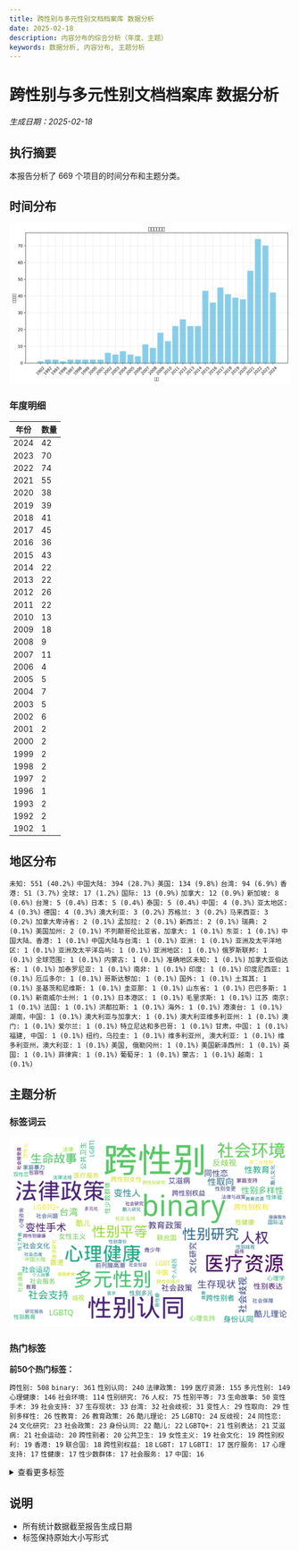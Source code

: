 ```yaml
---
title: 跨性别与多元性别文档档案库 数据分析
date: 2025-02-18
description: 内容分布的综合分析（年度、主题）
keywords: 数据分析, 内容分布, 主题分析
---
```


# 跨性别与多元性别文档档案库 数据分析
*生成日期：2025-02-18*

## 执行摘要
本报告分析了 669 个项目的时间分布和主题分类。

## 时间分布

![年度分布](跨性别与多元性别文档档案库_analysis_year_distribution.png)

### 年度明细

| 年份 | 数量 |
|------|-------|
| 2024 | 42 |
| 2023 | 70 |
| 2022 | 74 |
| 2021 | 55 |
| 2020 | 38 |
| 2019 | 39 |
| 2018 | 41 |
| 2017 | 45 |
| 2016 | 36 |
| 2015 | 43 |
| 2014 | 22 |
| 2013 | 22 |
| 2012 | 26 |
| 2011 | 22 |
| 2010 | 13 |
| 2009 | 18 |
| 2008 | 9 |
| 2007 | 11 |
| 2006 | 4 |
| 2005 | 5 |
| 2004 | 7 |
| 2003 | 5 |
| 2002 | 6 |
| 2001 | 2 |
| 2000 | 2 |
| 1999 | 2 |
| 1998 | 2 |
| 1997 | 2 |
| 1996 | 1 |
| 1993 | 2 |
| 1992 | 2 |
| 1902 | 1 |

## 地区分布

  `未知: 551 (40.2%)`  `中国大陆: 394 (28.7%)`  `美国: 134 (9.8%)`  `台湾: 94 (6.9%)`  `香港: 51 (3.7%)`  `全球: 17 (1.2%)`  `国际: 13 (0.9%)`  `加拿大: 12 (0.9%)`  `新加坡: 8 (0.6%)`  `台灣: 5 (0.4%)`  `日本: 5 (0.4%)`  `泰国: 5 (0.4%)`  `中国: 4 (0.3%)`  `亚太地区: 4 (0.3%)`  `德国: 4 (0.3%)`  `澳大利亚: 3 (0.2%)`  `苏格兰: 3 (0.2%)`  `马来西亚: 3 (0.2%)`  `加拿大卑诗省: 2 (0.1%)`  `孟加拉: 2 (0.1%)`  `新西兰: 2 (0.1%)`  `瑞典: 2 (0.1%)`  `美国加州: 2 (0.1%)`  `不列颠哥伦比亚省，加拿大: 1 (0.1%)`  `东亚: 1 (0.1%)`  `中国大陆、香港: 1 (0.1%)`  `中国大陆与台湾: 1 (0.1%)`  `亚洲: 1 (0.1%)`  `亚洲及太平洋地区: 1 (0.1%)`  `亚洲及太平洋岛屿: 1 (0.1%)`  `亚洲地区: 1 (0.1%)`  `俄罗斯联邦: 1 (0.1%)`  `全球范围: 1 (0.1%)`  `内蒙古: 1 (0.1%)`  `准确地区未知: 1 (0.1%)`  `加拿大亚伯达省: 1 (0.1%)`  `加泰罗尼亚: 1 (0.1%)`  `南非: 1 (0.1%)`  `印度: 1 (0.1%)`  `印度尼西亚: 1 (0.1%)`  `厄瓜多尔: 1 (0.1%)`  `哥斯达黎加: 1 (0.1%)`  `国外: 1 (0.1%)`  `土耳其: 1 (0.1%)`  `圣基茨和尼维斯: 1 (0.1%)`  `圭亚那: 1 (0.1%)`  `山东省: 1 (0.1%)`  `巴巴多斯: 1 (0.1%)`  `新南威尔士州: 1 (0.1%)`  `日本港区: 1 (0.1%)`  `毛里求斯: 1 (0.1%)`  `江苏 南京: 1 (0.1%)`  `法国: 1 (0.1%)`  `洪都拉斯: 1 (0.1%)`  `海外: 1 (0.1%)`  `港澳台: 1 (0.1%)`  `湖南，中国: 1 (0.1%)`  `澳大利亚与加拿大: 1 (0.1%)`  `澳大利亚维多利亚州: 1 (0.1%)`  `澳门: 1 (0.1%)`  `爱尔兰: 1 (0.1%)`  `特立尼达和多巴哥: 1 (0.1%)`  `甘肃，中国: 1 (0.1%)`  `福建, 中国: 1 (0.1%)`  `纽约，乌拉圭: 1 (0.1%)`  `维多利亚州, 澳大利亚: 1 (0.1%)`  `维多利亚州，澳大利亚: 1 (0.1%)`  `美国, 俄勒冈州: 1 (0.1%)`  `美国新泽西州: 1 (0.1%)`  `英国: 1 (0.1%)`  `菲律宾: 1 (0.1%)`  `葡萄牙: 1 (0.1%)`  `蒙古: 1 (0.1%)`  `越南: 1 (0.1%)`

## 主题分析

### 标签词云
![标签词云](跨性别与多元性别文档档案库_analysis_wordcloud.png)

### 热门标签

**前50个热门标签：**

  `跨性别: 508`  `binary: 361`  `性别认同: 240`  `法律政策: 199`  `医疗资源: 155`  `多元性别: 149`  `心理健康: 146`  `社会环境: 114`  `性别研究: 76`  `人权: 75`  `性别平等: 73`  `生命故事: 50`  `变性手术: 39`  `社会支持: 37`  `生存现状: 33`  `台湾: 32`  `社会歧视: 31`  `变性人: 29`  `性取向: 29`  `性别多样性: 26`  `性教育: 26`  `教育政策: 26`  `酷儿理论: 25`  `LGBTQ: 24`  `反歧视: 24`  `同性恋: 24`  `文化研究: 23`  `社会政策: 23`  `身份认同: 22`  `酷儿: 22`  `LGBTQ+: 21`  `性别表达: 21`  `艾滋病: 21`  `社会运动: 20`  `跨性别者: 20`  `公共卫生: 19`  `女性主义: 19`  `社会文化: 19`  `跨性别权利: 19`  `香港: 19`  `联合国: 18`  `跨性别权益: 18`  `LGBT: 17`  `LGBTI: 17`  `医疗服务: 17`  `心理支持: 17`  `性健康: 17`  `性少数群体: 17`  `社会服务: 17`  `中国: 16`

<details>
<summary>查看更多标签</summary>

 `歧视: 16` `跨性别女性: 16` `前列腺高潮: 15` `心理学: 15` `性别多元: 15` `家庭暴力: 13` `性体验: 13` `性别教育: 13` `法律: 13` `社会问题: 13` `青少年: 13` `个人经历: 12` `中国大陆: 12` `双性恋: 12` `国际法: 12` `家庭支持: 12` `性别变更: 12` `教育: 12` `社会保障: 12` `社会调查: 12` `包容性: 11` `双性人: 11` `心理咨询: 11` `社区支持: 11` `酷儿文化: 11` `医学研究: 10` `性别歧视: 10` `易性癖: 10` `法律与政策: 10` `法律法规: 10` `自传: 10` `跨性别医疗: 10` `非二元性别: 10` `多元化: 9` `性别身份: 9` `性工作者: 9` `教育资源: 9` `研究报告: 9` `社会包容: 9` `社会态度: 9` `社会接受度: 9` `社会研究: 9` `跨性别健康: 9` `跨性别研究: 9` `酷儿研究: 9` `个人故事: 8` `健康: 8` `健康教育: 8` `健康服务: 8` `医学: 8` `医学伦理: 8` `变性经历: 8` `女同性恋: 8` `女性化: 8` `性别暴力: 8` `性别理论: 8` `性别认同障碍: 8` `性别重置手术: 8` `文学分析: 8` `法律保护: 8` `激素治疗: 8` `社会变革: 8` `社会学: 8` `社会接受: 8` `社会接纳: 8` `过渡经历: 8` `公共健康: 7` `变性: 7` `员工权益: 7` `婚姻法: 7` `性倾向: 7` `性别不一致: 7` `性别平等教育: 7` `性别政治: 7` `性别焦虑: 7` `性别确认: 7` `扭转治疗: 7` `数据统计: 7` `精神健康: 7` `调查报告: 7` `跨性别支持: 7` `COVID-19: 6` `HIV: 6` `LGBTQIA+: 6` `医疗保险: 6` `医疗政策: 6` `心理治疗: 6` `性别角色: 6` `性少数: 6` `抑郁: 6` `政策建议: 6` `文学作品: 6` `易性症: 6` `法律权益: 6` `生活故事: 6` `生活经历: 6` `社会偏见: 6` `社会性别: 6` `社会正义: 6` `社会责任: 6` `统计报告: 6` `联合国报告: 6` `临床研究: 5` `人权保护: 5` `伪娘: 5` `健康资源: 5` `医疗经历: 5` `变身小说: 5` `台湾文学: 5` `国际合作: 5` `基督教: 5` `多元文化: 5` `大学生: 5` `女权主义: 5` `妇女权利: 5` `学生权利: 5` `家庭关系: 5` `工作环境: 5` `性别少数: 5` `性别平权: 5` `性别转换: 5` `性别过渡: 5` `性别酷儿: 5` `性别重塑: 5` `性工作: 5` `性骚扰: 5` `整形外科: 5` `文学创作: 5` `新加坡: 5` `暴力: 5` `权利: 5` `男性健康: 5` `真实记录: 5` `社会挑战: 5` `社会现状: 5` `社会现象: 5` `精神卫生: 5` `精神障碍: 5` `经验分享: 5` `统计数据: 5` `艺术创作: 5` `荷尔蒙治疗: 5` `HRT: 4` `LGBTIQ+: 4` `LGBTQI: 4` `亚太地区: 4` `人文社科: 4` `人权保障: 4` `健康政策: 4` `儿童权利: 4` `全球健康: 4` `医学指南: 4` `医学文献: 4` `医疗指南: 4` `医疗支持: 4` `医疗照护: 4` `医疗规范: 4` `变性者: 4` `同志: 4` `同志运动: 4` `同性婚姻: 4` `国际人权法: 4` `多样性: 4` `女性健康: 4` `媒体报道: 4` `性传播疾病: 4` `性别刻板印象: 4` `性别友善: 4` `性别少数群体: 4` `性别意识: 4` `性别政策: 4` `性别文化: 4` `性别肯定护理: 4` `性别议题: 4` `性行为: 4` `投诉程序: 4` `报告: 4` `教育环境: 4` `文化活动: 4` `文化现象: 4` `文学艺术: 4` `新冠疫情: 4` `朱迪斯·巴特勒: 4` `校园环境: 4` `法律权利: 4` `法律研究: 4` `法律问题: 4` `泰国: 4` `激素替代疗法: 4` `生殖健康: 4` `电影分析: 4` `社会变迁: 4` `社会工作: 4` `社会环境记录: 4` `社会科学: 4` `社会认同: 4` `社会认知: 4` `社会适应: 4` `社区服务: 4` `社区管理: 4` `社区讨论: 4` `社群讨论: 4` `移民权利: 4` `美国: 4` `自我认同: 4` `自杀预防: 4` `跨性別: 4` `酷儿神学: 4` `酷儿艺术: 4` `青少年教育: 4` `非歧视: 4` `DSM-5: 3` `LGBTQIA: 3` `LGBT权利: 3` `MTF: 3` `上海: 3` `中国文化: 3` `中国法律: 3` `临床应用: 3` `举报机制: 3` `亚文化: 3` `人权教育: 3` `住房歧视: 3` `健康权益: 3` `健康照护: 3` `健康调查: 3` `儿童心理: 3` `儿童青少年: 3` `公安部: 3` `出柜指南: 3` `劳动法: 3` `包容性教育: 3` `医学教育: 3` `医学案例: 3` `医学资源: 3` `医疗: 3` `医疗安全: 3` `医疗干预: 3` `医疗指导: 3` `医疗援助: 3` `医疗研究: 3` `医疗管理: 3` `历史: 3` `双灵: 3` `反歧视政策: 3` `可持续发展目标: 3` `后殖民主义: 3` `国际人权: 3` `外科治疗: 3` `多样性与包容性: 3` `女同志: 3` `婚姻权利: 3` `学术研究: 3` `学生权益: 3` `家庭接纳: 3` `家庭教育: 3` `少数群体权利: 3` `就业歧视: 3` `庇护所: 3` `心理护理: 3` `心理评估: 3` `性别: 3` `性别不安: 3` `性别多元化: 3` `性别差异: 3` `性别承认: 3` `性别流动: 3` `性别流动性: 3` `性别烦躁: 3` `性别确认手术: 3` `性别重置: 3` `性别重置技术: 3` `性激素: 3` `户籍管理: 3` `支持服务: 3` `政府政策: 3` `文化: 3` `文化批评: 3` `文化认同: 3` `文学批评: 3` `文学研究: 3` `文学评论: 3` `无歧视政策: 3` `未成年人: 3` `校园安全: 3` `校园欺凌: 3` `案例分析: 3` `民权法: 3` `法律咨询: 3` `法律指导: 3` `法律改革: 3` `法律框架: 3` `法律案例: 3` `法律程序: 3` `流行病学: 3` `湖南省: 3` `焦虑: 3` `爱滋病: 3` `生存状况: 3` `生活经验: 3` `生物学: 3` `电影: 3` `男同性恋: 3` `疫苗接种: 3` `研究: 3` `社会公正: 3` `社会关注: 3` `社会压力: 3` `社会新闻: 3` `社区参与: 3` `社区资源: 3` `社群支持: 3` `纪录片: 3` `纽约州: 3` `纽约市: 3` `网络文学: 3` `职场歧视: 3` `自杀意念: 3` `艺术展览: 3` `艾滋病毒: 3` `艾滋病防治: 3` `药物安全: 3` `药物说明书: 3` `跨性别者支持: 3` `跨文化研究: 3` `身体探索: 3` `身体自主权: 3` `阴道再造: 3` `隐私保护: 3` `青少年健康: 3` `青少年发展: 3` `骚扰: 3` `COVID-19影响: 2` `DSD: 2` `LGBTIQA+: 2` `LGBTQ+支持: 2` `LGBTQ2S+: 2` `LGBTQI+: 2` `LGBTQ权利: 2` `LGBT群体: 2` `Limelight社区: 2` `SOGI教育: 2` `世界卫生组织: 2` `东南亚: 2` `两性畸形: 2` `个人成长: 2` `个人权利: 2` `个人经验: 2` `中华女子学院: 2` `中国历史: 2` `中国电影: 2` `临床实践: 2` `互助小组: 2` `亚洲: 2` `京剧: 2` `亲密伴侣暴力: 2` `人妖: 2` `人工智能: 2` `人文学科: 2` `人权机制: 2` `人格障碍: 2` `企业政策: 2` `企业行为准则: 2` `伦理学: 2` `体育教育: 2` `俄勒冈州: 2` `假两性畸形: 2` `假药: 2` `偏见: 2` `健康不平等: 2` `健康公平: 2` `健康平等: 2` `健康支持: 2` `健康权: 2` `健康权利: 2` `儒家思想: 2` `儿童教育: 2` `全球卫生: 2` `公众调查: 2` `公共服务: 2` `公平住房法: 2` `公平性: 2` `公民权利: 2` `公益: 2` `公证: 2` `军队: 2` `创伤: 2` `刻板印象: 2` `前列腺癌: 2` `加州: 2` `北京同志中心: 2` `医学共识: 2` `医学指导: 2` `医学标准: 2` `医疗伦理: 2` `医疗保障: 2` `医疗改革: 2` `医疗经验: 2` `千年发展目标: 2` `卫生政策: 2` `卫生服务: 2` `卫生设施: 2` `卫生部: 2` `危机干预: 2` `危险行为: 2` `历史研究: 2` `历史记录: 2` `厦门大学: 2` `去病理化: 2` `去精神病化: 2` `反暴力: 2` `反歧视法: 2` `反骚扰: 2` `受教育权: 2` `变态心理: 2` `变性学生: 2` `口述历史: 2` `可持续发展: 2` `吉利德科学: 2` `同工同酬: 2` `同志政治: 2` `同志文化: 2` `同性恋研究: 2` `后现代主义: 2` `后结构主义: 2` `咨询文件: 2` `咨询服务: 2` `嗓音训练: 2` `国家卫生健康委员会: 2` `国际人权条约: 2` `国际公约: 2` `国际特赦组织: 2` `国际组织: 2` `声音训练: 2` `多学科合作: 2` `天津市: 2` `姓名变更: 2` `威尼斯双年展: 2` `婚姻法律: 2` `孟加拉: 2` `学校支持: 2` `学校环境: 2` `学生手册: 2` `安全指南: 2` `宗教与性别: 2` `实证研究: 2` `家庭: 2` `家暴: 2` `家长支持: 2` `少数族裔: 2` `平权: 2` `平等: 2` `平等与不歧视: 2` `平等就业: 2` `平等待遇: 2` `平等机会: 2` `年报: 2` `心理健康资源: 2` `心理服务: 2` `心理研究: 2` `心理调查: 2` `心理转变: 2` `心理适应: 2` `心理障碍: 2` `志愿者: 2` `性与生殖健康: 2` `性侵害: 2` `性侵犯: 2` `性別主流化: 2` `性別平等: 2` `性別認同: 2` `性别争议: 2` `性别伦理: 2` `性别偏见: 2` `性别健康: 2` `性别包容: 2` `性别发育异常: 2` `性别多样化: 2` `性别权益: 2` `性别正义: 2` `性别登记: 2` `性别表演: 2` `性别表现: 2` `性别观念: 2` `性别解放运动: 2` `性别认定: 2` `性别选择权: 2` `性小众: 2` `性少数人群: 2` `性工作者权益: 2` `性心理障碍: 2` `性文化: 2` `性权利: 2` `性生活: 2` `性知识: 2` `性经验分享: 2` `性身份障碍: 2` `性／别研究: 2` `患者故事: 2` `患者满意度: 2` `情绪管理: 2` `成瘾: 2` `成长经历: 2` `戒网瘾学校: 2` `户口登记: 2` `手术规范: 2` `批判理论: 2` `抑郁症: 2` `拉拉: 2` `指南: 2` `政治影响: 2` `政策: 2` `政策报告: 2` `政策文件: 2` `政策法规: 2` `政策通知: 2` `教育手册: 2` `教育权: 2` `教育管理: 2` `数字文化: 2` `文化传播: 2` `文化反思: 2` `文化多样性: 2` `文化影响: 2` `文化政治: 2` `文化表达: 2` `新闻报道: 2` `普遍定期审议: 2` `暴力与歧视: 2` `暴力事件: 2` `更年期: 2` `权利保障: 2` `校园文化: 2` `校园歧视: 2` `校园霸凌: 2` `残疾人权利: 2` `民主化进程: 2` `求助热线: 2` `法学研究: 2` `法律与社会环境: 2` `法律与道德: 2` `法律分析: 2` `法律变革: 2` `法律承认: 2` `法律援助: 2` `法律规范: 2` `波特兰公立学校: 2` `游戏行业: 2` `激素替代治疗: 2` `爱情故事: 2` `父母手册: 2` `父母指南: 2` `猴痘: 2` `环境保护: 2` `现身过程: 2` `生命经历: 2` `生存故事: 2` `生活体验: 2` `生活指导: 2` `生活方式: 2` `电影放映: 2` `电影研究: 2` `电影节: 2` `电视剧: 2` `男扮女装: 2` `男男性行为者: 2` `男跨女: 2` `疾病分类: 2` `病例报告: 2` `睾酮: 2` `研究论文: 2` `研究资料: 2` `社交行为: 2` `社会争议: 2` `社会倡导: 2` `社会公平: 2` `社会包容性: 2` `社会困境: 2` `社会平等: 2` `社会政治: 2` `社会权益: 2` `社会污名: 2` `社会福利: 2` `社会科学研究: 2` `社会组织: 2` `社会观察: 2` `社会角色: 2` `社会议题: 2` `社会评论: 2` `社群服务: 2` `社群治理: 2` `种族平等: 2` `科学创新: 2` `科技与社会: 2` `符号学: 2` `管理规范: 2` `精神疾病: 2` `纪大伟: 2` `经济困难: 2` `绝经: 2` `绝经症状: 2` `网络暴力: 2` `网络销售: 2` `老年人: 2` `老年人健康: 2` `职业发展: 2` `职场包容性: 2` `职场文化: 2` `腐女: 2` `腹腔镜手术: 2` `自助手册: 2` `自我探索: 2` `自我效能感: 2` `艺术: 2` `艺术史: 2` `艺术研究: 2` `艺术评论: 2` `艾滋病大会: 2` `苏格兰: 2` `药品监管: 2` `荷尔蒙替代疗法: 2` `视觉文化: 2` `许通元: 2` `证据收集: 2` `诈骗: 2` `诊疗指南: 2` `语言学: 2` `调查研究: 2` `质性研究: 2` `跨学科研究: 2` `跨性别儿童: 2` `跨性别患者: 2` `跨性别护理: 2` `跨性别政策: 2` `跨性别教育: 2` `跨性别群体: 2` `跨性别者权利: 2` `跨性别者权益: 2` `跨性别者经历: 2` `边缘化群体: 2` `酷儿文学: 2` `重性精神疾病: 2` `问卷调查: 2` `间性人: 2` `防治策略: 2` `阴道再造术: 2` `雌二醇: 2` `雌激素: 2` `青少年心理: 2` `青少年支持: 2` `非政府组织: 2` `非自杀倾向自残行为: 2` `韧性: 2` `领导力: 2` `香港教育: 2` `高雄市: 2` `#MeToo运动: 1` `2018-2019学年: 1` `2SLGBTQ+: 1` `AA制: 1` `AG: 1` `Autogynephilia: 1` `BC肌: 1` `BIPOC: 1` `BL文化: 1` `BL漫画: 1` `Bilibili: 1` `Bubble_T: 1` `B站后浪: 1` `CCMD-3: 1` `CEDAW: 1` `COSPLAY: 1` `COVID-19疫苗: 1` `CareOregon: 1` `Cosplay: 1` `DIY艺术: 1` `DSD儿童: 1` `DSM: 1` `ESG表现: 1` `FRIDA基金会: 1` `FtM: 1` `GBT社群: 1` `HIV/AIDS: 1` `HIV感染: 1` `HIV感染风险: 1` `HIV检测: 1` `HIV管理: 1` `HIV脆弱性: 1` `HIV预防: 1` `ICD: 1` `ICD-11: 1` `IC肌: 1` `IEEE: 1` `J.K.罗琳: 1` `LGBT+: 1` `LGBTI+权利: 1` `LGBTIQ: 1` `LGBTIQ+女性: 1` `LGBTI人权: 1` `LGBTI权利: 1` `LGBTI社群: 1` `LGBTQ+医疗: 1` `LGBTQ+权利: 1` `LGBTQ+权益: 1` `LGBTQA权益: 1` `LGBTQI+支持: 1` `LGBTQI+社区: 1` `LGBTQIA+支持: 1` `LGBTQIA2S+: 1` `LGBTQIA权益: 1` `LGBTSQQ: 1` `LGBT历史: 1` `LGBT支持: 1` `Limelight: 1` `Limelights社区: 1` `Limelight社群: 1` `Medicare: 1` `NGO支持: 1` `OFCCP: 1` `PC肌: 1` `PC肌肉: 1` `SM文化: 1` `STEM教育: 1` `SuperO: 1` `TWVQ: 1` `Title IX: 1` `Trans Care BC: 1` `Trevor计划: 1` `T婆: 1` `UBC: 1` `UCSF: 1` `UNDP: 1` `UNESCO: 1` `VLSI: 1` `Vivek Shraya: 1` `WPATH: 1` `WPATH标准: 1` `Yanhee医院: 1` `[Unknown tags(update needed)]: 1` `ftm: 1` `gender-based violence: 1` `hMPXV: 1` `torchlight: 1` `上海骄傲电影节: 1` `上海骄傲节: 1` `不健康内容: 1` `不平等现象: 1` `不歧视政策: 1` `专业实践: 1` `专科医生培训: 1` `世界华文文学: 1` `东亚地区: 1` `东京奥运会: 1` `东北地区: 1` `东方主义: 1` `东方女性: 1` `个人体验: 1` `个人信息收集: 1` `个人历程: 1` `个人叙述: 1` `个人安全: 1` `个人认同: 1` `个人过渡经历: 1` `个人陈述: 1` `个体故事: 1` `个体经历: 1` `中介作用: 1` `中华小儿外科杂志: 1` `中国医学标准: 1` `中国古典文学: 1` `中国同性恋: 1` `中国后社会主义: 1` `中国城市: 1` `中国女权主义: 1` `中国性科学: 1` `中国戏剧: 1` `中国护理: 1` `中国政府: 1` `中国文学: 1` `中国标准: 1` `中国研究: 1` `中国社会工作: 1` `中国科学: 1` `中国立法: 1` `中国精神医学: 1` `中国经验: 1` `中央大学: 1` `中学教育: 1` `中性厕所: 1` `中文教学: 1` `中日关系: 1` `中港台地区: 1` `临床分析: 1` `临床医学: 1` `临床实践指南: 1` `临床护理: 1` `临床指南: 1` `临床指标: 1` `临床经验: 1` `主体性: 1` `主流文化: 1` `举报信函: 1` `乌拉圭: 1` `九十年代: 1` `习近平政策: 1` `乡村文化: 1` `书评: 1` `乳头刺激: 1` `乳首开发: 1` `争议事件: 1` `二维性别认知: 1` `互动教学: 1` `互联网内容: 1` `互联网时代: 1` `互聯網: 1` `五四运动: 1` `亚太裔: 1` `亚细亚学: 1` `亚裔美国人: 1` `亚裔酷儿: 1` `交叉歧视: 1` `交流心得: 1` `亲子沟通: 1` `亲密关系: 1` `亲情: 1` `人力资源管理: 1` `人口基金: 1` `人口普查: 1` `人口统计: 1` `人口贩卖: 1` `人妖文化: 1` `人妖现象: 1` `人工智能公平性: 1` `人工智能辅助治疗: 1` `人工流产: 1` `人工生殖: 1` `人才培养: 1` `人文学: 1` `人文思潮: 1` `人文社会医学: 1` `人文社会科学: 1` `人权委员会: 1` `人权审查: 1` `人权报告: 1` `人权捍卫者: 1` `人权法: 1` `人权法案: 1` `人权理事会: 1` `人权研究: 1` `人权评估: 1` `人格特征: 1` `人物多元性: 1` `人物采访: 1` `人生故事: 1` `人类社会行为: 1` `人群研究: 1` `人群规模: 1` `人身安全: 1` `人身安全保护令: 1` `人身权: 1` `人道主义: 1` `人道干预: 1` `仇恨暴力: 1` `仇恨犯罪: 1` `代孕: 1` `代理人: 1` `代言: 1` `价值观: 1` `任务指导: 1` `任意拘留: 1` `企业实践: 1` `企业文化: 1` `企业案例: 1` `企业社会责任: 1` `企业责任: 1` `伊利诺伊州: 1` `优质护理服务: 1` `会议议程: 1` `会阴按摩: 1` `传播学: 1` `传统理论批判: 1` `传统观念: 1` `伦理困境: 1` `伦理审核: 1` `伦理指导: 1` `伦理文学: 1` `伦理讨论: 1` `伦理道德: 1` `伪娘文化: 1` `伪娘训练: 1` `伴侣卡: 1` `低剂量雌激素: 1` `低钾血症: 1` `住房评估: 1` `体育: 1` `体育与性别: 1` `体育新闻: 1` `体育权益: 1` `体育比赛: 1` `体育科学: 1` `体育运动: 1` `体验分享: 1` `何清濂: 1` `佳雅·萨·埃鲁阿: 1` `侮辱言论: 1` `俄勒冈州健康计划: 1` `俄罗斯: 1` `保安部门: 1` `保险: 1` `保险手册: 1` `保险条款: 1` `保险计划: 1` `信仰与性别认同: 1` `信仰与性别身份: 1` `信仰解放: 1` `信任与沟通: 1` `信任等级制度: 1` `信度: 1` `修哈兹·曼南: 1` `修复: 1` `倡导: 1` `假药问题: 1` `做性别: 1` `健康与安全: 1` `健康与权利: 1` `健康中心: 1` `健康企业建设: 1` `健康保险: 1` `健康信息: 1` `健康安全: 1` `健康差异: 1` `健康干预: 1` `健康成长: 1` `健康报告: 1` `健康推广: 1` `健康提示: 1` `健康研究: 1` `健康筛查: 1` `健康管理: 1` `健康行为: 1` `健康调研: 1` `健康隐私: 1` `健康需求: 1` `健康风险: 1` `健康风险评估: 1` `健身用药: 1` `偶像崇拜: 1` `催眠音声: 1` `傳播學: 1` `儿童: 1` `儿童与青少年: 1` `儿童与青少年支持: 1` `儿童保护: 1` `儿童健康: 1` `儿童基金会: 1` `儿童心理健康: 1` `儿童心理学: 1` `儿童性别认同: 1` `儿童性别问题: 1` `儿童文学: 1` `儿童易性癖者: 1` `儿童权益: 1` `儿童福利: 1` `儿童青少年性别不安: 1` `先天性结构畸形: 1` `先天性肾上腺增生症: 1` `先锋诗歌: 1` `克氏综合征: 1` `克莱夫·贝尔: 1` `免疫功能: 1` `免疫系统: 1` `免疫调节: 1` `党词结构: 1` `入门指南: 1` `全国大专院校运动会: 1` `全民就绪计划: 1` `全球健康公平: 1` `全球化: 1` `全球化影响: 1` `全球战略: 1` `全球教育监测: 1` `全球网络: 1` `全球调查: 1` `全球运动: 1` `公众意见征询: 1` `公众支持: 1` `公共卫生政策: 1` `公共外交: 1` `公共安全: 1` `公共空间: 1` `公共领域: 1` `公务程序: 1` `公司报告: 1` `公司治理: 1` `公司财务: 1` `公安服务: 1` `公安机关: 1` `公安部文件: 1` `公平与包容: 1` `公平住宅计划: 1` `公民权益: 1` `公民社会: 1` `公益报告: 1` `公益组织: 1` `公视: 1` `共享体验: 1` `共同体认同: 1` `共同生活: 1` `共同经历: 1` `共识声明: 1` `关怀伦理: 1` `关系型歧视: 1` `关键人群干预: 1` `养老需求: 1` `内分泌治疗: 1` `内分泌疾病: 1` `内化嫌恶: 1` `内卷化: 1` `内在客体关系: 1` `农村妇女: 1` `决策支持: 1` `减少危害: 1` `出柜: 1` `出柜指导: 1` `出版物: 1` `出生缺陷: 1` `出生证明更改: 1` `刑法: 1` `刘婷: 1` `刘霆: 1` `创伤反应: 1` `初中课程: 1` `初级卫生保健: 1` `利未记: 1` `剂量推荐: 1` `前列腺刺激: 1` `剧场行动: 1` `加利福尼亚州: 1` `动物保护: 1` `劳动仲裁: 1` `劳动权利: 1` `劳教人员: 1` `包容性指标: 1` `包容性政策: 1` `包容性文化: 1` `包容性沟通: 1` `包容性环境: 1` `包容性语言: 1` `包容教育: 1` `化妆入门: 1` `化妆技巧: 1` `北京: 1` `北京LGBT中心: 1` `北京行动纲要: 1` `北京酷儿影展: 1` `北医三院: 1` `北欧文学: 1` `区域主义: 1` `医学与法律: 1` `医学分类: 1` `医学历史: 1` `医学和人权: 1` `医学培训: 1` `医学影像: 1` `医学心理学: 1` `医学政策: 1` `医学方法: 1` `医学术语: 1` `医学治疗: 1` `医学知识: 1` `医学经历: 1` `医学论文: 1` `医学访谈: 1` `医学过渡: 1` `医学进展: 1` `医患关系: 1` `医护人员: 1` `医护关系: 1` `医护责任: 1` `医生介绍: 1` `医疗专业: 1` `医疗中心: 1` `医疗体系: 1` `医疗体验: 1` `医疗保健: 1` `医疗保护: 1` `医疗保障制度: 1` `医疗信息: 1` `医疗健康: 1` `医疗制度: 1` `医疗器械: 1` `医疗导航: 1` `医疗技术: 1` `医疗护理: 1` `医疗救助: 1` `医疗暴力: 1` `医疗权: 1` `医疗权利: 1` `医疗标准: 1` `医疗标准化: 1` `医疗法律: 1` `医疗监管: 1` `医疗策略: 1` `医疗纠纷: 1` `医疗证明: 1` `医疗质量控制: 1` `医疗费用: 1` `医疗障碍: 1` `医疗需求: 1` `医药制造: 1` `医药政策: 1` `医院: 1` `医院价格: 1` `医院指南: 1` `匿名举报: 1` `匿名通讯: 1` `华人生活: 1` `华语世界: 1` `华语同性恋电影: 1` `华语女性酷儿电影: 1` `华语文化: 1` `华语文化圈: 1` `协议书: 1` `协调访问: 1` `卑诗公园局: 1` `南非: 1` `南韩: 1` `博物馆研究: 1` `卡米拉·帕格丽亚: 1` `卫生与保健: 1` `卫生健康: 1` `卫生战略: 1` `卫生行政: 1` `卫生调查: 1` `印尼: 1` `危机咨询: 1` `危机支持: 1` `危机热线: 1` `危险因素: 1` `厄瓜多尔: 1` `历史修正: 1` `历史变迁: 1` `历史文化: 1` `历史法律: 1` `压力因素: 1` `压力模型: 1` `压枪: 1` `厕所使用: 1` `原住民参与: 1` `原住民文化: 1` `去病化: 1` `参考书: 1` `友善医疗: 1` `友善厕所: 1` `友善旅宿: 1` `友善校园: 1` `双性: 1` `双性人身份: 1` `双性儿童: 1` `双性恋恐惧: 1` `双灵人: 1` `反串模仿: 1` `反串行為: 1` `反人权运动: 1` `反家暴法: 1` `反对权力压迫: 1` `反对歧视: 1` `反就业歧视法: 1` `反性别写作: 1` `反性别运动: 1` `反性骚扰: 1` `反扭转治疗: 1` `反映生存现状: 1` `反欺凌: 1` `反歧视建议: 1` `反歧视措施: 1` `反歧视法律: 1` `反歧视活动: 1` `反歧视立法: 1` `反污名化: 1` `反诈骗: 1` `反跨个体: 1` `反跨性别言论: 1` `反霸凌: 1` `发声练习: 1` `发声训练: 1` `受众分析: 1` `受保护特征: 1` `受害者: 1` `受害者支持: 1` `受暴经验: 1` `变声障碍: 1` `变性人权利: 1` `变性人权益: 1` `变性人案例: 1` `变性实践: 1` `变性护理: 1` `变性欲望: 1` `变性者权利: 1` `变性者电影: 1` `变更或压制实践禁止法: 1` `变装: 1` `变装皇后: 1` `变身文学: 1` `叙事学: 1` `叙事形式: 1` `口腔黏膜微粒: 1` `口述史: 1` `台湾小说: 1` `台湾政治: 1` `台湾教育: 1` `台湾文化: 1` `台湾社会: 1` `台湾综艺节目: 1` `台湾酷儿运动: 1` `台灣: 1` `史丹: 1` `右美沙芬: 1` `司法: 1` `合作协议: 1` `合法化: 1` `合规药物: 1` `吉林大学: 1` `同伴支持: 1` `同志人权: 1` `同志医疗: 1` `同志友善环境: 1` `同志小说: 1` `同志教育: 1` `同志文学: 1` `同志电影: 1` `同志群体: 1` `同志议题: 1` `同性亲密关系: 1` `同性婚姻权: 1` `同性恋公共空间: 1` `同性恋历史: 1` `同性恋文化: 1` `同性恋权利: 1` `同性恋社群: 1` `同性恋者权利: 1` `同性欲: 1` `同盟: 1` `同种胰岛移植: 1` `后人类时代: 1` `后学: 1` `后庭游戏: 1` `后殖民: 1` `后殖民理论: 1` `后现代哲学: 1` `后现代女权主义: 1` `吴曾: 1` `吴继文: 1` `员工健康: 1` `员工多样性: 1` `员工援助计划: 1` `员工资源小组: 1` `和平集会: 1` `和解协议: 1` `咨询与疗法: 1` `咨询代表会: 1` `咨询技能: 1` `咨询经验: 1` `哀悼: 1` `哥斯达黎加: 1` `商业道德: 1` `嗓音分析: 1` `嗓音评估: 1` `嗓音调整: 1` `器官移植: 1` `囚犯: 1` `四性研讨会: 1` `回转治疗: 1` `围手术期护理: 1` `国中教育: 1` `国家广电总局: 1` `国家政策: 1` `国家标准: 1` `国家药监局: 1` `国族问题: 1` `国际LGBTI骄傲日: 1` `国际不再恐同日: 1` `国际人权审议: 1` `国际人权标准: 1` `国际人道法: 1` `国际刑法: 1` `国际劳工公约: 1` `国际劳工组织: 1` `国际同性恋者协会: 1` `国际奥委会: 1` `国际奥林匹克委员会: 1` `国际妇女节: 1` `国际政策: 1` `国际疾病分类: 1` `国际艺术家: 1` `图书馆: 1` `土著人民权利: 1` `圣经: 1` `圣经释经: 1` `在校大学生: 1` `在线支持: 1` `地下聚会: 1` `地域研究: 1` `城市合作: 1` `城市性: 1` `城市空间: 1` `培训手册: 1` `基于性别的暴力: 1` `基本权利: 1` `基督教家庭事工: 1` `声带截短术: 1` `声门闭合不全: 1` `声音女性化: 1` `声音改善: 1` `声音表达: 1` `复原力: 1` `复旦大学: 1` `夏威夷: 1` `夏目漱石: 1` `外源性同性性行为: 1` `外科手术: 1` `外籍舞者: 1` `多代理系统: 1` `多元与包容: 1` `多元交叉: 1` `多元包容性: 1` `多元婚姻: 1` `多元性別: 1` `多元性别健康资源: 1` `多元性别教育: 1` `多元性别研究: 1` `多元性别社区: 1` `多元文化教育: 1` `多学科分析: 1` `多学科诊疗: 1` `多样性性别: 1` `多样性教育: 1` `多重人格: 1` `夜明珠: 1` `大台北: 1` `大学: 1` `大学生心理健康: 1` `大学辅导: 1` `大熊猫: 1` `天津杨柳青: 1` `太平洋岛民: 1` `太监: 1` `失忆: 1` `失血性休克: 1` `奇幻文学: 1` `奥运性别议题: 1` `女同性恋者: 1` `女同运动: 1` `女声技巧: 1` `女女性接触者: 1` `女性: 1` `女性主义文学: 1` `女性励志: 1` `女性化手术: 1` `女性化生活: 1` `女性化训练: 1` `女性叙事: 1` `女性同性恋: 1` `女性员工: 1` `女性工程师: 1` `女性性工作者: 1` `女性文化: 1` `女性易性癖: 1` `女性暴力: 1` `女性权利: 1` `女性权益: 1` `女性生存状态: 1` `女性研究: 1` `女性角色: 1` `女性赋权: 1` `女房客: 1` `女扮男装: 1` `女装: 1` `好郁: 1` `妆容: 1` `妇女健康: 1` `妇女权益: 1` `妇女运动: 1` `妇科: 1` `威廉·萨默赛特·毛姆: 1` `娱乐性使用指南: 1` `婚前性行为: 1` `婚姻: 1` `婚姻修订: 1` `婚姻制度: 1` `婚姻家庭: 1` `婚姻平权: 1` `婚姻平等: 1` `婚姻登记: 1` `媒体: 1` `媒体分析: 1` `媒体政策: 1` `媒体文化: 1` `媒体监测: 1` `媒体监管: 1` `媒体角色: 1` `孕产妇教育: 1` `学术: 1` `学术会议: 1` `学术文献: 1` `学术翻译: 1` `学术讨论: 1` `学术访谈: 1` `学校: 1` `学校安全: 1` `学校安全政策: 1` `学校政策: 1` `学生医疗保险: 1` `学生家长手册: 1` `学生成功: 1` `学生支持: 1` `学生支持方案: 1` `学生登记: 1` `学生责任: 1` `学生运动员: 1` `学生隐私权: 1` `安乐死: 1` `安全与信任: 1` `安全住房: 1` `安全措施: 1` `安全用药: 1` `安全避孕知识: 1` `安吉拉·卡特: 1` `安妮·勃朗特: 1` `安迪·沃霍尔: 1` `宗教教育: 1` `宗教研究: 1` `定量研究: 1` `实践指南: 1` `实践研究: 1` `审美原理: 1` `审美文化: 1` `宪法: 1` `家国想像: 1` `家庭主题: 1` `家庭信息: 1` `家庭参与: 1` `家庭咨询: 1` `家庭影响: 1` `家庭沟通: 1` `家庭法: 1` `家庭生活教育: 1` `家庭生活权: 1` `家庭矛盾: 1` `家庭研究: 1` `家庭结构: 1` `家庭虐待: 1` `家长信息: 1` `家长心声: 1` `家长意见: 1` `家长知情权: 1` `密西根大学: 1` `对话与交流: 1` `小说: 1` `小说分析: 1` `小说推荐: 1` `小说母题: 1` `小说研究: 1` `少数族裔压力: 1` `少数群体: 1` `就业: 1` `就业保护: 1` `就业市场: 1` `就业平等: 1` `就业权: 1` `就业权益: 1` `就业调查: 1` `就诊指南: 1` `屁穴高潮: 1` `居民身份证: 1` `山西省: 1` `川普: 1` `州长公告: 1` `工作场所: 1` `工作场所包容性: 1` `工作场所歧视: 1` `工作负担: 1` `工程硕士研究: 1` `巫俊锋: 1` `巴巴多斯: 1` `市场展望: 1` `平权住房: 1` `平权论述: 1` `平等与权利: 1` `平等就业权: 1` `平等工作计划: 1` `平等性: 1` `平等机会法: 1` `平等权利: 1` `平等法案: 1` `年画: 1` `年长妇女: 1` `年长者住房: 1` `年长者支持: 1` `年龄差异: 1` `幸存者: 1` `幸福: 1` `幸福感: 1` `幸福指数: 1` `幸福生活课程: 1` `幸福科学: 1` `幼儿成长: 1` `幽默: 1` `广东省: 1` `广播电视: 1` `广电总局: 1` `广西政法报: 1` `庇护: 1` `应急服务: 1` `庚子之变: 1` `废娼主义: 1` `康复措施: 1` `开发教程: 1` `异基因造血干细胞移植: 1` `异性恋: 1` `异性恋霸权: 1` `异装现象: 1` `异装症: 1` `异装癖: 1` `张莎: 1` `弱势群体: 1` `强制医疗: 1` `强制扭转治疗: 1` `强奸: 1` `当代小说: 1` `当代电影: 1` `当代艺术: 1` `形态与符号: 1` `彩虹人群: 1` `彩虹城市网络: 1` `影像交流: 1` `影集分析: 1` `彼得·亨特: 1` `征求意见: 1` `循证医学: 1` `微文学: 1` `微歧视: 1` `微粒移植: 1` `德国文学: 1` `心智能力法令: 1` `心灵纪实: 1` `心理健康宣传月: 1` `心理健康支持: 1` `心理健康服务: 1` `心理健康治疗: 1` `心理健康研究: 1` `心理准备: 1` `心理创伤: 1` `心理动力学: 1` `心理危机咨询: 1` `心理压力: 1` `心理困境: 1` `心理学教学: 1` `心理学研究: 1` `心理小说: 1` `心理工作者: 1` `心理干预: 1` `心理性别: 1` `心理成长: 1` `心理挑战: 1` `心理挣扎: 1` `心理描写: 1` `心理援助: 1` `心理放松: 1` `心理状态: 1` `心理病理: 1` `心理社会影响: 1` `心理社会研究: 1` `心理认知: 1` `心理语言: 1` `心理辅导: 1` `心理问题: 1` `心脏骤停: 1` `心血管疾病: 1` `心里健康: 1` `志愿者服务: 1` `志愿者活动: 1` `快感: 1` `快感体验: 1` `快感开发: 1` `快感方法: 1` `快感训练: 1` `态度研究: 1` `思想政治教育: 1` `急救治疗: 1` `性与性别少数群体: 1` `性传播感染: 1` `性伴侣关系: 1` `性侵害防治: 1` `性倾向扭转治疗: 1` `性偏好障碍: 1` `性健康教育: 1` `性傾向: 1` `性別不安: 1` `性別事件: 1` `性別刻板印象: 1` `性別展演: 1` `性別差異: 1` `性別意識: 1` `性別統計: 1` `性别不平等: 1` `性别不符: 1` `性别不顺从: 1` `性别与职业: 1` `性别中立代词: 1` `性别主流化: 1` `性别乘骚扰: 1` `性别书写: 1` `性别互动论: 1` `性别光谱: 1` `性别再赋手术: 1` `性别医学: 1` `性别历史: 1` `性别友善语言: 1` `性别变异: 1` `性别困惑: 1` `性别多元性: 1` `性别少数族群: 1` `性别形上学: 1` `性别形成: 1` `性别恒常性: 1` `性别意识形态: 1` `性别意识障碍: 1` `性别批评: 1` `性别承认制度: 1` `性别承认法: 1` `性别报告: 1` `性别操演理论: 1` `性别术语: 1` `性别权利: 1` `性别检测: 1` `性别治理: 1` `性别法律: 1` `性别消费: 1` `性别焦躁症: 1` `性别特征: 1` `性别确认医疗: 1` `性别确认照护: 1` `性别符号: 1` `性别符号学: 1` `性别统计: 1` `性别置换手术: 1` `性别肯定医疗: 1` `性别自主决定权: 1` `性别苦恼: 1` `性别规范: 1` `性别解构: 1` `性别认同保护: 1` `性别认定护理: 1` `性别认知: 1` `性别认知发展: 1` `性别词: 1` `性别赋权: 1` `性别起点论: 1` `性别身份认同: 1` `性别转换手术: 1` `性别过渡经历: 1` `性别选择: 1` `性别重塑手术: 1` `性别重建: 1` `性别重置术: 1` `性别非二元: 1` `性别非顺应: 1` `性功能: 1` `性功能恢复: 1` `性功能障碍: 1` `性医学: 1` `性历史: 1` `性压抑: 1` `性压迫: 1` `性发育异常: 1` `性向保护: 1` `性唤起: 1` `性多元: 1` `性学专业: 1` `性学研究: 1` `性少数压力模型: 1` `性少数者: 1` `性工作刑事化: 1` `性工作者经济赋权: 1` `性工作者问题: 1` `性心理: 1` `性心理学: 1` `性快感: 1` `性愉悦: 1` `性技巧: 1` `性暴力: 1` `性服务网络: 1` `性权利教育: 1` `性權報告: 1` `性欲: 1` `性正义: 1` `性法律与道德: 1` `性爱健康: 1` `性爱叙事: 1` `性爱技巧: 1` `性犯罪: 1` `性理论: 1` `性生物学: 1` `性癖症: 1` `性的别认同: 1` `性知识教育: 1` `性科学: 1` `性行为指南: 1` `性行为特征: 1` `性风险: 1` `性騷擾: 1` `性高潮: 1` `总体规划: 1` `恋爱关系: 1` `恢复性正义: 1` `恶性心律失常: 1` `患者建议: 1` `患者权益: 1` `患者案例: 1` `患者登记表: 1` `患者经历: 1` `患者隐私: 1` `悼念: 1` `悼念日: 1` `情感关系: 1` `情感困境: 1` `情感处理: 1` `情感操控: 1` `情感教育: 1` `情感表达: 1` `情欲: 1` `情欲书写: 1` `情趣用品: 1` `意味形式: 1` `意见征集: 1` `意识形态分析: 1` `戏剧批评: 1` `戏剧研究: 1` `戏剧表演: 1` `戏剧表现: 1` `戏曲艺术: 1` `成人教育: 1` `成年心理: 1` `成瘾性药品: 1` `成瘾行为: 1` `成膜凝胶: 1` `成长小说: 1` `成长故事: 1` `户口管理: 1` `户政法令: 1` `户籍登记: 1` `手册: 1` `手动刺激: 1` `手术培训: 1` `手术安全: 1` `手术技术: 1` `手术护理: 1` `手术指导: 1` `手术治疗: 1` `手术申请: 1` `手术经验: 1` `扮装: 1` `扮装技巧: 1` `扮装文化: 1` `技巧练习，言语训练，言语治疗，康复医学: 1` `技术创新: 1` `技术编码: 1` `技术规范: 1` `技术隐私: 1` `抑郁障碍: 1` `投诉: 1` `投诉指南: 1` `投诉机制: 1` `抗争: 1` `抚养性别: 1` `抢当铺事件: 1` `护理: 1` `护理保险: 1` `护理实践: 1` `护理监管局: 1` `护理管理: 1` `护理经验: 1` `护理调查: 1` `护肤: 1` `护肤常识: 1` `拉什迪: 1` `招聘与晋升: 1` `招聘政策: 1` `拨款明细: 1` `指导手册: 1` `捕获-再捕获方法: 1` `授权委托书: 1` `探索性: 1` `探索性行为: 1` `接受: 1` `摄影: 1` `摄影艺术: 1` `支持: 1` `支持与教育: 1` `支持建议: 1` `支持手册: 1` `支持指南: 1` `支持父母: 1` `支持网络: 1` `支持资源: 1` `支持跨性别人士: 1` `收容所法规: 1` `放射学: 1` `政务公开: 1` `政府报告: 1` `政府文件: 1` `政府治理: 1` `政府通知: 1` `政治正确: 1` `政治隐喻: 1` `政策分析: 1` `政策制定: 1` `政策反思: 1` `政策变化: 1` `政策实施: 1` `政策审查: 1` `政策指南: 1` `政策支持: 1` `政策答复: 1` `政策评审: 1` `效度: 1` `敏感度和价格: 1` `敏感度提升: 1` `教学支持: 1` `教学计划: 1` `教学评估: 1` `教师指导: 1` `教案: 1` `教案设计: 1` `教育争议: 1` `教育体系: 1` `教育保障: 1` `教育公平: 1` `教育工作者: 1` `教育影响: 1` `教育扶贫: 1` `教育指南: 1` `教育指导: 1` `教育支持: 1` `教育机构: 1` `教育权利: 1` `教育权益: 1` `教育策略: 1` `教育经历: 1` `教育课程: 1` `教育部: 1` `教育问责: 1` `数字媒体: 1` `数字暴力: 1` `数字身分证: 1` `数据共享: 1` `数据收集: 1` `数梦: 1` `整容: 1` `整容节目: 1` `整形美容: 1` `文人情感: 1` `文化交流: 1` `文化交际: 1` `文化代表: 1` `文化再现: 1` `文化冲突: 1` `文化分析: 1` `文化历史: 1` `文化变迁: 1` `文化属性: 1` `文化差异: 1` `文化建设: 1` `文化心理: 1` `文化意义: 1` `文化批判: 1` `文化抵抗: 1` `文化指南: 1` `文化挑战: 1` `文化接受: 1` `文化政策: 1` `文化敏感性: 1` `文化权利: 1` `文化混杂性: 1` `文化理论: 1` `文化符号: 1` `文化符号学: 1` `文化背景: 1` `文化融合: 1` `文化观念: 1` `文化评论: 1` `文化转变: 1` `文学: 1` `文学与电影互动: 1` `文学与艺术创作: 1` `文学改编: 1` `文学比较: 1` `文本盜獵: 1` `文档分享: 1` `文献: 1` `文献档案: 1` `文献计量学: 1` `文艺节目管理: 1` `文集: 1` `新加坡文化: 1` `新加坡电影: 1` `新北市: 1` `新型毒品: 1` `新型给药系统: 1` `新媒体: 1` `新潮演剧: 1` `新生和家庭计划: 1` `新移民难民医保: 1` `新西兰: 1` `新闻伦理: 1` `新闻调查: 1` `族词结构: 1` `无器具技巧: 1` `无家可归: 1` `无家可归者援助: 1` `无家可归者支持: 1` `无意识偏见: 1` `无歧视: 1` `无歧视环境: 1` `无障碍服务: 1` `无障碍设施: 1` `日惹原则: 1` `日本: 1` `日本私小说: 1` `日记: 1` `旧金山: 1` `时间空间二元性: 1` `时间观: 1` `明光社: 1` `明末清初: 1` `明清小说: 1` `明清戏剧: 1` `明清时期: 1` `易性乔装: 1` `晚清: 1` `普遍定期审议机制: 1` `暴力与保障: 1` `暴力和歧视问题: 1` `暴力虐待: 1` `曼谷雨变性中心: 1` `朋友歧视: 1` `服务关系: 1` `服务提供: 1` `服务记录: 1` `服务需求: 1` `服装反抗行动: 1` `服装搭配: 1` `未成年人保护: 1` `未来: 1` `术后护理: 1` `朱天文: 1` `朱迪斯·斯泰西: 1` `权利教育: 1` `权利运动: 1` `权利通知: 1` `权力关系: 1` `权力结构: 1` `权益保护: 1` `束缚: 1` `杰弗里·尤金尼德斯: 1` `林恩·康威: 1` `柳叶刀: 1` `标准化进程: 1` `标签讨论: 1` `标题党: 1` `校园剧情: 1` `校园性别暴力: 1` `校园故事: 1` `校园暴力: 1` `校园生活: 1` `株洲市: 1` `核心家庭: 1` `案例研究: 1` `桑青与桃红: 1` `档案: 1` `档案研究: 1` `档案资料: 1` `梅兰芳: 1` `梅森大学: 1` `植物药物: 1` `欧洲人权公约: 1` `欧洲法律: 1` `欺凌: 1` `欺凌与歧视: 1` `歌手影响: 1` `歌词文本: 1` `正义: 1` `武装冲突: 1` `歧視: 1` `歧视与反歧视: 1` `歧视与暴力: 1` `歧视性骚扰: 1` `歧视报告: 1` `歧视消除: 1` `歧视现状: 1` `歧视知觉: 1` `歧视问题: 1` `死亡因素统计: 1` `死刑: 1` `残疾人权利公约: 1` `残疾权利: 1` `残酷乐观主义: 1` `毒品成瘾: 1` `毒品政策: 1` `比对题目: 1` `比较法: 1` `毛孔问题: 1` `民主化: 1` `民国: 1` `民权: 1` `民权法律: 1` `民权法案: 1` `民间社会参与: 1` `气候变化: 1` `氟他胺: 1` `氯化钡中毒: 1` `水润肌肤: 1` `汉语构词法: 1` `江西省: 1` `污名化: 1` `沟通建议: 1` `沟通援助: 1` `河川治理: 1` `治疗工作规范: 1` `治疗方法: 1` `治疗经验: 1` `治疗选择: 1` `治疗预防: 1` `泌尿外科: 1` `泌尿生殖系统: 1` `泌尿生殖道健康: 1` `法医创伤学: 1` `法医学: 1` `法医死亡学: 1` `法医窒息学: 1` `法医课程: 1` `法国: 1` `法律与社会: 1` `法律义务: 1` `法律事务: 1` `法律体系: 1` `法律保障: 1` `法律信息: 1` `法律制度: 1` `法律和政策: 1` `法律回应: 1` `法律地位: 1` `法律指南: 1` `法律支持: 1` `法律政策评估: 1` `法律教育: 1` `法律文书: 1` `法律服务: 1` `法律标准: 1` `法律比较研究: 1` `法律法社会: 1` `法律状态: 1` `法律环境: 1` `法律理论: 1` `法律草案: 1` `法律规制: 1` `法律解读: 1` `法律评论: 1` `法律诉讼: 1` `法律资源: 1` `法律限制: 1` `法治: 1` `法语与英语对照词汇: 1` `泛娱乐化: 1` `波士顿: 1` `注射指导: 1` `泰国文化: 1` `泰国法政大学: 1` `洛杉矶: 1` `洪都拉斯: 1` `活动家: 1` `活动报告: 1` `活动策划: 1` `派对文化: 1` `流离失所者保护: 1` `流行文化: 1` `流行歌曲: 1` `海华郡公立学校: 1` `海报: 1` `消声模式: 1` `消费者保护: 1` `涴肠: 1` `深圳医院: 1` `深度保湿: 1` `深度心理治疗: 1` `清代社会: 1` `清朝: 1` `温哥华: 1` `港区伴侣制度: 1` `港澳: 1` `游静: 1` `湖南文学: 1` `满意度测评: 1` `澳门大学: 1` `激素干预: 1` `激素疗法: 1` `激素补充治疗: 1` `激进女权主义: 1` `灰色市场: 1` `烟酒成瘾: 1` `焦虑症状: 1` `焦虑障碍: 1` `照护准则: 1` `父权: 1` `父母支持: 1` `父母经验: 1` `物质使用: 1` `物质使用障碍: 1` `物质滥用: 1` `特教服务: 1` `特朗普主义: 1` `特殊教育: 1` `特训学校: 1` `独立生活: 1` `独立电影: 1` `环境保护法: 1` `环境调查: 1` `现代中国文学: 1` `现代化: 1` `现代性: 1` `现代汉语: 1` `理论批判: 1` `理论渊源: 1` `理赔信息: 1` `瑞典法律: 1` `瑞士文化: 1` `生命伦理: 1` `生命故事与过渡经历: 1` `生存与发展: 1` `生存困境: 1` `生存指南: 1` `生存权利: 1` `生存状态: 1` `生殖健康教育: 1` `生殖器重塑: 1` `生殖权利: 1` `生活哲学: 1` `生活困境: 1` `生活技巧: 1` `生活条件: 1` `生活状况: 1` `生活状况调查: 1` `生活美容: 1` `生活质量评估: 1` `生物医学研究: 1` `生物因素: 1` `生物学属性: 1` `生理体验: 1` `生理健康: 1` `生理反应: 1` `生理变化: 1` `生理学: 1` `生理心理: 1` `生理治疗: 1` `生理过渡: 1` `生育: 1` `用户互动: 1` `用户封禁: 1` `用户权益: 1` `用户行为规范: 1` `用户视角: 1` `用户间斗争: 1` `用户隐私: 1` `申请流程: 1` `电击治疗: 1` `电影制作: 1` `电影审查: 1` `电影改编: 1` `电影访谈: 1` `电视节目: 1` `男变女: 1` `男声女调: 1` `男女关系: 1` `男孩别哭: 1` `男孩教育: 1` `男性: 1` `男性变女性: 1` `男性性健康: 1` `男性性别认同: 1` `男性生殖健康: 1` `男性生理: 1` `男性肉体美: 1` `男旦: 1` `男男性服务者: 1` `男跨女跨性别: 1` `男转女手术: 1` `留学保险: 1` `留学生: 1` `疟疾: 1` `疫情应对: 1` `疫情影响: 1` `疾病控制: 1` `疾病机制: 1` `疾病治疗: 1` `病假: 1` `病毒抑制: 1` `病痛与恢复: 1` `病痛挑战基金会: 1` `癌症治疗: 1` `白先勇: 1` `白蛇故事: 1` `百合文化: 1` `皮肤护理: 1` `盆底肌肉: 1` `监狱管理: 1` `监管文件: 1` `真两性畸形: 1` `真实故事: 1` `真实经历: 1` `真性与假性: 1` `睾丸异位: 1` `睾酮治疗: 1` `知情同意: 1` `知识产权: 1` `知识普及: 1` `知识生产: 1` `矫治治疗: 1` `短片: 1` `研究分析: 1` `研究数据: 1` `研究资助: 1` `磁气针贴: 1` `社交健康: 1` `社交发展: 1` `社交媒体: 1` `社交态度: 1` `社交挑战: 1` `社会人口学特征: 1` `社会介入: 1` `社会位置论: 1` `社会促进因素: 1` `社会保护: 1` `社会保障政策: 1` `社会健康保障: 1` `社会医疗: 1` `社会反响: 1` `社会发展: 1` `社会变化: 1` `社会命名: 1` `社会和谐: 1` `社会因素: 1` `社会多元化: 1` `社会孤立: 1` `社会学研究: 1` `社会差异: 1` `社会建构: 1` `社会影响: 1` `社会影响力: 1` `社会心态: 1` `社会心理健康: 1` `社会心理因素: 1` `社会心理学: 1` `社会态度调查: 1` `社会性别理论: 1` `社会性教育: 1` `社会批判: 1` `社会抗议: 1` `社会指标: 1` `社会排斥: 1` `社会探讨: 1` `社会改革: 1` `社会文化影响: 1` `社会文化背景: 1` `社会污名化: 1` `社会治理: 1` `社会活动: 1` `社会焦虑: 1` `社会环境与法律政策: 1` `社会现实: 1` `社会理念: 1` `社会生态: 1` `社会矛盾: 1` `社会科学文献: 1` `社会纽带: 1` `社会结构: 1` `社会统计: 1` `社会群体: 1` `社会苗圃: 1` `社会融入: 1` `社会规范: 1` `社会认知理论: 1` `社会讨论: 1` `社会语言学: 1` `社会调研: 1` `社会边缘: 1` `社会边缘化: 1` `社会进步: 1` `社区: 1` `社区主导服务: 1` `社区健康服务: 1` `社区健康资源: 1` `社区关怀: 1` `社区动态: 1` `社区发展: 1` `社区合作: 1` `社区故事: 1` `社区矫正: 1` `社区经验: 1` `社区联系: 1` `社区规范: 1` `社区论坛: 1` `社区需求评估: 1` `社工教育: 1` `社會心理學: 1` `社會情緒學習: 1` `社會排斥: 1` `社會接受: 1` `社福: 1` `社群伦理: 1` `社群参与: 1` `社群建设: 1` `社群现状: 1` `社群發展: 1` `社群管理: 1` `社群调查: 1` `神学: 1` `神经内分泌免疫学: 1` `神经多样性: 1` `禁止令: 1` `禁毒宣传: 1` `福建: 1` `秋橙: 1` `种族与性别: 1` `种族主义: 1` `种族歧视: 1` `种族融合: 1` `科学研究: 1` `科学研究基金: 1` `科學怪人: 1` `科技发展: 1` `科特迪瓦: 1` `秦惠英: 1` `移民与难民支持: 1` `移民医疗保障: 1` `移民政策: 1` `移民权益: 1` `移民融入: 1` `空间政治: 1` `突尼斯: 1` `立法政策: 1` `立法研究: 1` `竞技体育: 1` `符号形式: 1` `第三类医疗技术: 1` `管制刑: 1` `精神健康研究: 1` `精神健康资源: 1` `精神分析: 1` `精神医学: 1` `精神卫生服务: 1` `精神卫生法: 1` `精神卫生管理: 1` `精神放松: 1` `精神活性物质: 1` `精神疾病分类: 1` `精神病: 1` `精神病学: 1` `精神病理: 1` `糖尿病: 1` `素人艺术: 1` `素质教育: 1` `紧急健康准备: 1` `纪实文学: 1` `纽约: 1` `纽约健康医院: 1` `纽约左翼论坛: 1` `线上支持: 1` `组织政策: 1` `细细老师: 1` `细胞介导的免疫反应: 1` `经济学人: 1` `经济正义: 1` `经济状况: 1` `经济社会权利: 1` `经济福祉: 1` `绑架防范: 1` `结婚权利: 1` `结构性歧视: 1` `统计分析: 1` `继续医学教育: 1` `继续教育: 1` `维多利亚州: 1` `维多利亚时期: 1` `综合照护: 1` `综合诊疗: 1` `缓刑: 1` `网络安全: 1` `网络审查: 1` `网络小说: 1` `网络成瘾: 1` `网络欺凌: 1` `网络民族志: 1` `网络流行文化: 1` `罕见病: 1` `罗曼什语: 1` `罗氏集团: 1` `美国大学图书馆: 1` `美国教育政策: 1` `美国教育部: 1` `美妆护理: 1` `美学: 1` `美学特征: 1` `美容: 1` `美容化妆: 1` `美容技巧: 1` `美容教学: 1` `美属萨摩亚: 1` `翻译: 1` `翻译服务: 1` `老年人权利: 1` `老年人需求: 1` `老龄化: 1` `聂华苓: 1` `职业健康: 1` `职业和技术教育: 1` `职业女性: 1` `职业教育: 1` `职业歧视: 1` `职场: 1` `职场困境: 1` `职场多元化: 1` `职场平等: 1` `职场权益: 1` `职场经历: 1` `联合国人口基金: 1` `联合国会议: 1` `联合国声明: 1` `联合国大会: 1` `联合国教科文组织: 1` `联邦临时医疗保险: 1` `联邦合同遵循项目: 1` `联邦法律: 1` `肛门快感: 1` `肛门扩张: 1` `肛门练习: 1` `肤色歧视: 1` `肤色管理: 1` `肥胖管理: 1` `肿瘤消融治疗: 1` `脱细胞同种异体真皮: 1` `腐文化: 1` `腹腔镜技术: 1` `自信提升: 1` `自切: 1` `自慰工具: 1` `自我保护: 1` `自我塑造: 1` `自我女性恋: 1` `自我护理: 1` `自我提升: 1` `自我教育: 1` `自我暗示: 1` `自我民族誌: 1` `自我疗愈: 1` `自我表达: 1` `自我认知: 1` `自我证明表: 1` `自我调教: 1` `自杀尝试: 1` `自杀率: 1` `自身免疫性疾病: 1` `自闭症: 1` `舞蹈行业: 1` `色情信息: 1` `色诱技巧: 1` `艺术与历史: 1` `艺术与设计: 1` `艺术教育: 1` `艺术表达: 1` `艾滋病预防: 1` `艾滋病风险: 1` `艾萨克·朱利安: 1` `节目单: 1` `芝加哥公立学校: 1` `英汉文化差异: 1` `英语: 1` `草芥: 1` `草药治疗: 1` `荣格理论: 1` `药代: 1` `药代动力学: 1` `药品政策: 1` `药商价格对比: 1` `药物: 1` `药物副作用: 1` `药物影响: 1` `药物成瘾: 1` `药物滥用: 1` `華人性權: 1` `華人社會: 1` `菲律宾政府: 1` `营养生活: 1` `蒙哥马利公立学校: 1` `蓝调文化: 1` `虚假信息: 1` `虛擬空間: 1` `蝴蝶夫人: 1` `血脂管理: 1` `行业分析: 1` `补充医疗保险: 1` `补助金申请: 1` `表达自由: 1` `袁维昌: 1` `被授权人: 1` `西方左翼思想: 1` `西方文学: 1` `西方歌剧: 1` `西方理论: 1` `西方社会: 1` `西游记: 1` `西雅图: 1` `观光旅游: 1` `观影指南: 1` `观点分享: 1` `规范化培训: 1` `解剖学: 1` `警察改革: 1` `计划生育: 1` `认同: 1` `认同政治: 1` `讨论规则: 1` `议员手册: 1` `论坛: 1` `论坛管理: 1` `论文学术研究: 1` `证件修改: 1` `评估: 1` `诊断与治疗: 1` `诊断标准: 1` `诊疗共识: 1` `词汇对比: 1` `词汇演变: 1` `诗词发展: 1` `语料库分析: 1` `语言使用调查: 1` `语言建构: 1` `语言模型: 1` `语言研究: 1` `语言虐待: 1` `语音声学: 1` `课程信息: 1` `课程大纲: 1` `课程目录: 1` `调查: 1` `调研: 1` `调研报告: 1` `質性研究: 1` `贝尔维尤学区: 1` `负责任的药物使用: 1` `质量歧视: 1` `贫民反抗: 1` `贫穷: 1` `费城: 1` `资本主义危机: 1` `资源书籍: 1` `资源指南: 1` `资源汇编: 1` `资源筹措: 1` `资源链接: 1` `资金支持: 1` `赋能: 1` `赛义德: 1` `超声特征: 1` `超声诊断: 1` `超处方用药: 1` `超大规模集成电路: 1` `超长小说: 1` `越南: 1` `足球: 1` `跨儿心理: 1` `跨儿文化: 1` `跨儿研究: 1` `跨国经济: 1` `跨国转向: 1` `跨国问题: 1` `跨学科课程: 1` `跨性别与医疗: 1` `跨性别主题: 1` `跨性别保险资源: 1` `跨性别健康资源: 1` `跨性别医学: 1` `跨性别医疗资源: 1` `跨性别友善资源: 1` `跨性别叙事: 1` `跨性别口述史: 1` `跨性别学生: 1` `跨性别宣传: 1` `跨性别技术: 1` `跨性别故事: 1` `跨性别文化: 1` `跨性别歧视: 1` `跨性别治疗: 1` `跨性别生活: 1` `跨性别男性: 1` `跨性别经历: 1` `跨性别经验: 1` `跨性别者心理健康: 1` `跨性别者护理: 1` `跨性别者故事: 1` `跨性别艺术: 1` `跨性别议题: 1` `跨性别运动: 1` `跨性别运动员: 1` `跨性别问题: 1` `跨文化: 1` `跨文化交流: 1` `跨文化传播: 1` `跨文化共生: 1` `跨文化分析: 1` `跨文化戏剧: 1` `身份信息更改: 1` `身份发展: 1` `身份权: 1` `身份训练: 1` `身份证件修改: 1` `身体保养: 1` `身体健康: 1` `身体安全: 1` `身体完整性: 1` `身体形象: 1` `身体快感: 1` `身体意识: 1` `身体表现: 1` `身体锻炼: 1` `身材调整: 1` `转化治疗: 1` `轮动收缩: 1` `轻度SM: 1` `辅导困境: 1` `边缘化: 1` `辽宁科技大学: 1` `进化心理学: 1` `远程医疗: 1` `违规处理: 1` `逃生方法: 1` `选择名: 1` `选美比赛: 1` `道德模范: 1` `道德观: 1` `道德规范: 1` `遗传学: 1` `遗传病: 1` `遮眼睛玩法: 1` `邓玉娇案件: 1` `邱妙津: 1` `邹丹妮: 1` `郁达夫: 1` `都市变迁: 1` `都市空间: 1` `酥麻感: 1` `酷儿代词: 1` `酷儿家庭: 1` `酷儿小说: 1` `酷儿影像: 1` `酷儿抗争: 1` `酷儿政治: 1` `酷儿时装秀: 1` `酷儿权益: 1` `酷儿现代性: 1` `酷儿生态学: 1` `酷儿电影: 1` `酷儿电影节: 1` `酷儿空间: 1` `酷儿论坛: 1` `酷儿身份: 1` `酷儿迁移: 1` `酷儿运动: 1` `酷儿阳刚: 1` `酷刑: 1` `醫學診斷: 1` `醫療: 1` `重点人群: 1` `金融排斥: 1` `金融服务: 1` `针对重点人群的服务: 1` `锻炼计划: 1` `防御机制: 1` `防晒: 1` `防治: 1` `防治政策: 1` `防治歧视: 1` `阳刚之气: 1` `阳刚性: 1` `阴囊皮瓣法: 1` `阴茎再造: 1` `阴蒂再造: 1` `阴道成形术: 1` `阴道治疗: 1` `阴阳人: 1` `阿雅娜·雅尼·布鲁姆菲尔德: 1` `陈凯歌: 1` `限制人身自由: 1` `随意伴侣: 1` `隐私权: 1` `隐藏的历史: 1` `难民: 1` `难民署: 1` `雄激素: 1` `集会自由: 1` `集体诉讼: 1` `雇员权利: 1` `雌二醇凝胶: 1` `零容忍政策: 1` `霸王别姬: 1` `青少年保护: 1` `青少年心理健康: 1` `青少年心理咨询: 1` `青少年性别问题: 1` `青少年性教育: 1` `青少年文学: 1` `青少年服务: 1` `青少年权利: 1` `青少年药物滥用: 1` `青少年资源: 1` `青少年问题: 1` `青少年题材: 1` `青年: 1` `青年支持: 1` `青年文化: 1` `青年研究者: 1` `青年跨性别者: 1` `青春: 1` `青春成长: 1` `青春期心理: 1` `青春期抑制治疗: 1` `青春期阻断剂: 1` `非二元性别者: 1` `非必要手术: 1` `非性别常规者: 1` `非意愿妊娠: 1` `非歧视政策: 1` `非法药物: 1` `非法行医: 1` `非洲: 1` `非自然叙事: 1` `非规范化身体: 1` `面部女性化手术: 1` `韩国电影: 1` `音乐研究: 1` `音乐行业: 1` `音调提升: 1` `项目资助: 1` `顺性别: 1` `颁奖典礼: 1` `预防: 1` `预防暴力: 1` `预防自杀: 1` `预防项目: 1` `风险沟通: 1` `飞天奖: 1` `馆藏发展政策: 1` `香港文化: 1` `香港终审法院: 1` `马华文学: 1` `骄傲庆典: 1` `骚扰零容忍: 1` `高中课程: 1` `高校学术交流: 1` `高潮类型: 1` `黑人代表性: 1` `黑人土著有色人种: 1` `黑人艺术: 1`

</details>

## 说明
- 所有统计数据截至报告生成日期
- 标签保持原始大小写形式